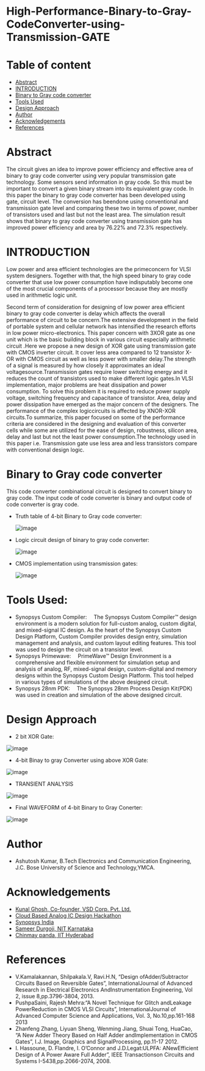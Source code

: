 # High-Performance-Binary-to-Gray-CodeConverter-using-Transmission-GATE
# Table of content
- [Abstract]()
- [INTRODUCTION]()
- [Binary to Gray code converter]()
- [Tools Used]()
- [Design Approach]()
- [Author]()
- [Acknowledgements]()
- [References]()
# Abstract
The circuit gives an idea to improve power efficiency and effective area of binary to gray code converter using very popular transmission gate technology. Some sensors send information in gray code. So this must be important to convert a given binary stream into its equivalent gray code. In this paper the binary to gray code converter has been developed using gate, circuit level. The conversion has beendone using conventional and transmission gate level and comparing these two in terms of power, number of transistors used and last but not the least area. The simulation result shows that binary to gray code converter using transmission gate has improved power efficiency and area by 76.22% and 72.3% respectively.
# INTRODUCTION
Low power and area efficient technologies are the primeconcern for VLSI system designers. Together with that, the high speed binary to gray code converter that use low power consumption have indisputably become one of the most crucial components of a processor because they are mostly used in arithmetic logic unit.

Second term of consideration for designing of low power area efficient binary to gray code converter is delay which affects the overall performance of circuit to be concern.The extensive development in the field of portable system and cellular network has intensified the research efforts in low power micro-electronics. This paper concern with 3XOR gate as one unit which is the basic building block in various circuit especially arithmetic circuit .Here we propose a new design of XOR gate using transmission gate with CMOS inverter circuit. It cover less area compared to 12 transistor X-OR with CMOS circuit as well as less power with smaller delay.The strength of a signal is measured by how closely it approximates an ideal voltagesource.Transmission gates require lower switching energy and it reduces the count of transistors used to make different logic gates.In VLSI implementation, major problems are heat dissipation and power consumption. To solve this problem it is required to reduce power supply voltage, switching frequency and capacitance of transistor. Area, delay and power dissipation have emerged as the major concern of the designers. The performance of the complex logiccircuits is affected by XNOR-XOR circuits.To summarize, this paper focused on some of the performance criteria are considered in the designing and evaluation of this converter cells while some are utilized for the ease of design, robustness, silicon area, delay and last but not the least power consumption.The technology used in this paper i.e. Transmission gate use less area and less transistors compare with conventional design logic.
# Binary to Gray code converter
This code converter combinational circuit is designed to convert binary to gray code. The input code of code converter is binary and output code of code converter is gray code.

- Truth table of 4-bit Binary to Gray code converter:
  
  ![image](https://user-images.githubusercontent.com/100506744/156110599-81adddac-7166-4304-bfbe-089dfbf0ca1a.png)

- Logic circuit design of binary to gray code converter:

  ![image](https://user-images.githubusercontent.com/100506744/156110733-a0a9c00c-3928-4e84-ae7b-4d47ba2fb7c6.png)

- CMOS implementation using transmission gates:
 
   ![image](https://user-images.githubusercontent.com/100506744/156111650-180ad7ce-bf1f-47b6-8364-524a4fe15e67.png)

# Tools Used:
- Synopsys Custom Compiler:  The Synopsys Custom Compiler™ design environment is a modern solution for full-custom analog, custom digital, and mixed-signal IC design. As the heart of the Synopsys Custom Design Platform, Custom Compiler provides design entry, simulation management and analysis, and custom layout editing features. This tool was used to design the circuit on a transistor level.
- Synopsys Primewave:  PrimeWave™ Design Environment is a comprehensive and flexible environment for simulation setup and analysis of analog, RF, mixed-signal design, custom-digital and memory designs within the Synopsys Custom Design Platform. This tool helped in various types of simulations of the above designed circuit.
- Synopsys 28nm PDK:  The Synopsys 28nm Process Design Kit(PDK) was used in creation and simulation of the above designed circuit.
# Design Approach

- 2 bit XOR Gate:

![image](https://user-images.githubusercontent.com/100506744/156144062-8af176b9-a8dd-4e3a-b934-4a0dc3edf518.png)
  
- 4-bit Binay to gray Converter using above XOR Gate:

![image](https://user-images.githubusercontent.com/100506744/156144235-49ff4f7e-902d-4ded-8b98-92fc795847f1.png)

- TRANSIENT ANALYSIS
 
 ![image](https://user-images.githubusercontent.com/100506744/156144362-a049877e-b0e3-426c-83a3-aa8d522329fa.png)

- Final WAVEFORM of 4-bit Binary to Gray Conerter:
 
 ![image](https://user-images.githubusercontent.com/100506744/156145083-825ca648-be90-4887-8af5-6f126ad5867d.png)

 # Author
- Ashutosh Kumar, B.Tech Electronics and Communication Engineering, J.C. Bose University of Science and Technology,YMCA.
# Acknowledgements
- [Kunal Ghosh, Co-founder, VSD Corp. Pvt. Ltd.](https://www.iith.ac.in/events/2022/02/15/Cloud-Based-Analog-IC-Design-Hackathon/)
- [Cloud Based Analog IC Design Hackathon](https://www.iith.ac.in/events/2022/02/15/Cloud-Based-Analog-IC-Design-Hackathon/')
- [Synopsys India](https://www.iith.ac.in/events/2022/02/15/Cloud-Based-Analog-IC-Design-Hackathon/')
- [Sameer Durgoji, NIT Karnataka](https://www.iith.ac.in/events/2022/02/15/Cloud-Based-Analog-IC-Design-Hackathon/')
- [Chinmay panda, IIT Hyderabad](https://www.iith.ac.in/events/2022/02/15/Cloud-Based-Analog-IC-Design-Hackathon/')
# References
- V.Kamalakannan, Shilpakala.V, Ravi.H.N, “Design ofAdder/Subtractor Circuits Based on Reversible Gates”, InternationalJournal of Advanced Research in Electrical Electronics AndInstrumentation Engineering, Vol 2, issue 8,pp.3796-3804, 2013.
- PushpaSaini, Rajesh Mehra:“A Novel Technique for Glitch andLeakage PowerReduction in CMOS VLSI Circuits”, InternationalJournal of Advanced Computer Science and Applications, Vol. 3, No.10,pp.161-168 2013
- Zhanfeng Zhang, Liyuan Sheng, Wenming Jiang, Shuai Tong, HuaCao, “A New Adder Theory Based on Half Adder andImplementation in CMOS Gates”, I.J. Image, Graphics and SignalProcessing, pp.11-17 2012.
- I. Hassoune, D. Flandre, I. O’Connor and J.D.Legat:ULPFA: ANewEfficient Design of A Power Aware Full Adder”, IEEE Transactionson Circuits and Systems I-5438,pp.2066-2074, 2008.

